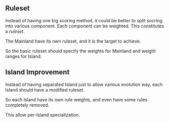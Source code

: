 
## Ruleset

Instead of having one big scoring method, it could be better to split socring into various component.
Each component can be weighted.
This constitutes a *ruleset*.

The Mainland have its own ruleset, and it is the target to achieve.

So the basic ruleset should specify the weights for Mainland and weight ranges for Island.



## Island Improvement

Instead of having separated Island just to allow various evolution way, each Island should have a modified ruleset.

So each Island have its own rule weights, and even have some rules completely removed.

This allow per-Island specialization.

